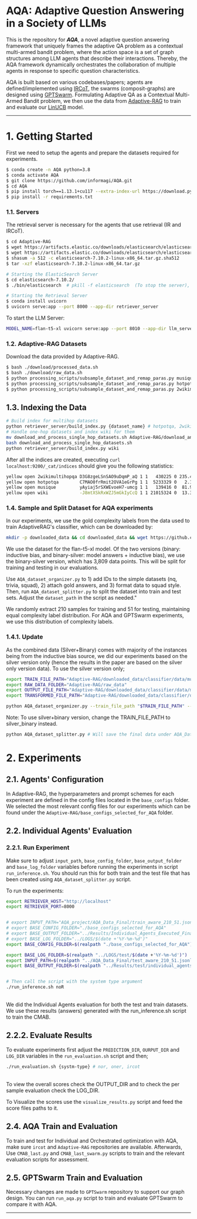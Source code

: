 # AQA: Adaptive Question Answering in a Society of LLMs

This is the repository for ***AQA***, a novel adaptive question answering framework that uniquely frames the adaptive QA problem as a contextual multi-armed bandit problem, where the action space is a set of graph structures among LLM agents that describe their interactions. Thereby, the AQA framework dynamically orchestrates the collaboration of multiple agents in response to specific question characteristics.

AQA is built based on various codebases/papers; agents are defined/implemented using [IRCoT](https://github.com/StonyBrookNLP/ircot), the swarms (composit-graphs) are designed using [GPTSwarm](https://github.com/metauto-ai/GPTSwarm/tree/main). Formulating Adaptive QA as a Contextual Multi-Armed Bandit problem, we then use the data from [Adaptive-RAG](https://github.com/starsuzi/Adaptive-RAG) to train and evaluate our [LinUCB](https://arxiv.org/pdf/1003.0146) model.

- - -

# 1. Getting Started 

First we need to setup the agents and prepare the datasets required for experiments.
```bash
$ conda create -n AQA python=3.8
$ conda activate AQA
$ git clone https://github.com/informagi/AQA.git
$ cd AQA
$ pip install torch==1.13.1+cu117 --extra-index-url https://download.pytorch.org/whl/cu117
$ pip install -r requirements.txt
```

### 1.1. Servers
The retrieval server is necessary for the agents that use retrieval (IR and IRCoT).
```bash
$ cd Adaptive-RAG
$ wget https://artifacts.elastic.co/downloads/elasticsearch/elasticsearch-7.10.2-linux-x86_64.tar.gz
$ wget https://artifacts.elastic.co/downloads/elasticsearch/elasticsearch-7.10.2-linux-x86_64.tar.gz.sha512
$ shasum -a 512 -c elasticsearch-7.10.2-linux-x86_64.tar.gz.sha512
$ tar -xzf elasticsearch-7.10.2-linux-x86_64.tar.gz

# Starting the ElasticSearch Server
$ cd elasticsearch-7.10.2/
$ ./bin/elasticsearch  # pkill -f elasticsearch  (To stop the server),  curl http://localhost:9200 (To check the elasticsearch server is running)

# Starting the Retrieval Server
$ conda install uvicorn 
$ uvicorn serve:app --port 8000 --app-dir retriever_server
```

To start the LLM Server:

```bash
MODEL_NAME=flan-t5-xl uvicorn serve:app --port 8010 --app-dir llm_server # model_name: flan-t5-xxl, flan-t5-xl
```


### 1.2. Adaptive-RAG Datasets 
Download the data provided by Adaptive-RAG.
```bash
$ bash ./download/processed_data.sh
$ bash ./download/raw_data.sh
$ python processing_scripts/subsample_dataset_and_remap_paras.py musique dev_diff_size 500
$ python processing_scripts/subsample_dataset_and_remap_paras.py hotpotqa dev_diff_size 500
$ python processing_scripts/subsample_dataset_and_remap_paras.py 2wikimultihopqa dev_diff_size 500
```

## 1.3. Indexing the Data
```bash
# Build index for multihop datasets 
python retriever_server/build_index.py {dataset_name} # hotpotqa, 2wikimultihopqa, musique
# Handle one-hop datasets and index wiki for them
mv download_and_process_single_hop_datasets.sh Adaptive-RAG/download_and_process_single_hop_datasets.sh
bash download_and_process_single_hop_datasets.sh
python retriever_server/build_index.py wiki
```
After all the indices are created, executing `curl localhost:9200/_cat/indices` should give you the following statistics:
```bash
yellow open 2wikimultihopqa D3G8zgeLSnSAO9uDqmP_aQ 1 1   430225 0 235.4mb 235.4mb
yellow open hotpotqa        C7MAO0frRmit2OVA1eGrPg 1 1  5233329 0   2.1gb   2.1gb
yellow open musique         yAyiaj5rSXWEvoeH7-umcg 1 1   139416 0  81.9mb  81.9mb
yellow open wiki            -J8mtXSkRxWZJ5mGkIyCcQ 1 1 21015324 0  13.3gb  13.3gb
```

### 1.4. Sample and Split Dataset for AQA experiments

In our experiments, we use the gold complexity labels from the data used to train AdaptiveRAG's classifier, which can be downloaded by:
```bash
mkdir -p downloaded_data && cd downloaded_data && wget https://github.com/starsuzi/Adaptive-RAG/raw/main/data.tar.gz && tar -xzvf data.tar.gz && rm data.tar.gz
```

We use the dataset for the flan-t5-xl model. Of the two versions (binary: inductive bias, and binary-silver: model answers + inductive bias), we use the binary-silver version, which has 3,809 data points. This will be split for training and testing in our evaluations.

Use `AQA_dataset_organizer.py` to 1) add IDs to the simple datasets (nq, trivia, squad), 2) attach gold answers, and 3) format data to squad style. Then, run `AQA_dataset_splitter.py` to split the dataset into train and test sets. Adjust the `dataset_path` in the script as needed."

We randomly extract 210 samples for training and 51 for testing, maintaining equal complexity label distribution. For AQA and GPTSwarm experiments, we use this distribution of complexity labels.

### 1.4.1. Update
As the combined data (Silver+Binary) comes with majority of the instances being from the inductive bias source, we did our experiments based on the silver version only (hence the results in the paper are based on the silver only version data). 
To use the silver version only;

```bash
export TRAIN_FILE_PATH="Adaptive-RAG/downloaded_data/classifier/data/musique_hotpot_wiki2_nq_tqa_sqd/flan_t5_xl/silver/train.json"
export RAW_DATA_FOLDER="Adaptive-RAG/raw_data"
export OUTPUT_FILE_PATH="Adaptive-RAG/downloaded_data/classifier/data/musique_hotpot_wiki2_nq_tqa_sqd/flan_t5_xl/silver/train_w_answers.json"
export TRANSFORMED_FILE_PATH="Adaptive-RAG/downloaded_data/classifier/data/musique_hotpot_wiki2_nq_tqa_sqd/flan_t5_xl/silver/train_w_answers_in_squad_format.json"

python AQA_dataset_organizer.py --train_file_path "$TRAIN_FILE_PATH" --raw_data_folder "$RAW_DATA_FOLDER" --output_file_path "$OUTPUT_FILE_PATH" --transformed_file_path "$TRANSFORMED_FILE_PATH"

```
Note: To use silver+binary version, change the TRAIN_FILE_PATH to silver_binary instead.

```bash
python AQA_dataset_splitter.py # Will save the final data under AQA_Data_Final folder
```

# 2. Experiments

## 2.1. Agents' Configuration
In Adaptive-RAG, the hyperparameters and prompt schemes for each experiment are defined in the config files located in the `base_configs` folder. We selected the most relevant config files for our experiments which can be found under the `Adaptive-RAG/base_configs_selected_for_AQA` folder.

## 2.2. Individual Agents' Evaluation

### 2.2.1. Run Experiment
Make sure to adjust `input_path`, `base_config_folder`, `base_output_folder` and `base_log_folder` variables before running the experiments in script `run_inference.sh`. You should run this for both train and the test file that has been created using `AQA_dataset_splitter.py` script.

To run the experiments:

```bash
export RETRIEVER_HOST="http://localhost"
export RETRIEVER_PORT=8000
```

```bash

# export INPUT_PATH="AQA_project/AQA_Data_Final/train_aware_210_51.jsonl"
# export BASE_CONFIG_FOLDER="./base_configs_selected_for_AQA"
# export BASE_OUTPUT_FOLDER="../Results/Individual_Agents_Executed_Final/train"
# export BASE_LOG_FOLDER="../LOGS/$(date +'%Y-%m-%d')"
export BASE_CONFIG_FOLDER=$(realpath "./base_configs_selected_for_AQA")

export BASE_LOG_FOLDER=$(realpath "../LOGS/test/$(date +'%Y-%m-%d')")
export INPUT_PATH=$(realpath "../AQA_Data_Final/test_aware_210_51.jsonl")
export BASE_OUTPUT_FOLDER=$(realpath "../Results/test/individual_agents_executed")


# Then call the script with the system type argument
./run_inference.sh noR

```
<br>
We did the Individual Agents evaluation for both the test and train datasets.  We use these results (answers) generated with the run_inference.sh script to train the CMAB. 


## 2.2.2. Evaluate Results

To evaluate experiments first adjust the `PREDICTION_DIR`, `OURPUT_DIR` and `LOG_DIR` variables in the `run_evaluation.sh` script and then;

```bash
./run_evaluation.sh {systm-type} # nor, oner, ircot
```
<br>
To view the overall scores check the OUTPUT_DIR and to check the per sample evaluation check the LOG_DIR.
<br>

To Visualize the scores use the `visualize_results.py` script and feed the score files paths to it. 


## 2.4. AQA Train and Evaluation
To train and test for Individual and Orchestrated optimization with AQA, make sure `ircot` and `Adaptive-RAG` repositories are available. Afterwards, Use `CMAB_last.py` and `CMAB_last_swarm.py` scripts to train and the relevant evaluation scripts for assessment. 

## 2.5. GPTSwarm Train and Evaluation
Necessary changes are made to `GPTSwarm` repository to support our graph design. You can run `run_aqa.py` script to train and evaluate GPTSwarm to compare it with AQA.

- - - 